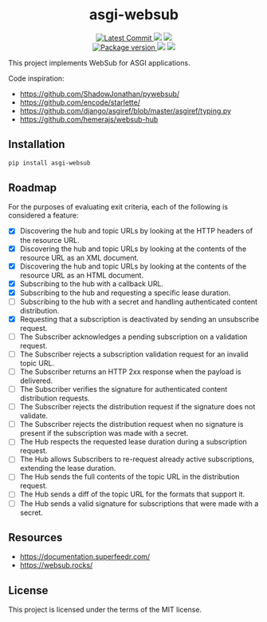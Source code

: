 <h1 align="center">
    <strong>asgi-websub</strong>
</h1>
<p align="center">
    <a href="https://github.com/Kludex/asgi-websub" target="_blank">
        <img src="https://img.shields.io/github/last-commit/Kludex/asgi-websub" alt="Latest Commit">
    </a>
        <img src="https://img.shields.io/github/workflow/status/Kludex/asgi-websub/Test">
        <img src="https://img.shields.io/codecov/c/github/Kludex/asgi-websub">
    <br />
    <a href="https://pypi.org/project/asgi-websub" target="_blank">
        <img src="https://img.shields.io/pypi/v/asgi-websub" alt="Package version">
    </a>
    <img src="https://img.shields.io/pypi/pyversions/asgi-websub">
    <img src="https://img.shields.io/github/license/Kludex/asgi-websub">
</p>

This project implements WebSub for ASGI applications.

Code inspiration:
- https://github.com/ShadowJonathan/pywebsub/
- https://github.com/encode/starlette/
- https://github.com/django/asgiref/blob/master/asgiref/typing.py
- https://github.com/hemerajs/websub-hub

## Installation

``` bash
pip install asgi-websub
```

## Roadmap

For the purposes of evaluating exit criteria, each of the following is considered a feature:

- [X] Discovering the hub and topic URLs by looking at the HTTP headers of the resource URL.
- [X] Discovering the hub and topic URLs by looking at the contents of the resource URL as an XML document.
- [X] Discovering the hub and topic URLs by looking at the contents of the resource URL as an HTML document.
- [X] Subscribing to the hub with a callback URL.
- [X] Subscribing to the hub and requesting a specific lease duration.
- [ ] Subscribing to the hub with a secret and handling authenticated content distribution.
- [X] Requesting that a subscription is deactivated by sending an unsubscribe request.
- [ ] The Subscriber acknowledges a pending subscription on a validation request.
- [ ] The Subscriber rejects a subscription validation request for an invalid topic URL.
- [ ] The Subscriber returns an HTTP 2xx response when the payload is delivered.
- [ ] The Subscriber verifies the signature for authenticated content distribution requests.
- [ ] The Subscriber rejects the distribution request if the signature does not validate.
- [ ] The Subscriber rejects the distribution request when no signature is present if the subscription was made with a secret.
- [ ] The Hub respects the requested lease duration during a subscription request.
- [ ] The Hub allows Subscribers to re-request already active subscriptions, extending the lease duration.
- [ ] The Hub sends the full contents of the topic URL in the distribution request.
- [ ] The Hub sends a diff of the topic URL for the formats that support it.
- [ ] The Hub sends a valid signature for subscriptions that were made with a secret.

## Resources

- https://documentation.superfeedr.com/
- https://websub.rocks/

## License

This project is licensed under the terms of the MIT license.
